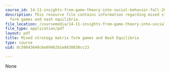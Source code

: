```yaml
---
course_id: 14-11-insights-from-game-theory-into-social-behavior-fall-2013
description: This resource file contains information regarding mixed strategy matrix
  form games and nash equilibria.
file_location: /coursemedia/14-11-insights-from-game-theory-into-social-behavior-fall-2013/8c59643640c6e69462b1e8438830cc23_MIT14_11F13_Mixed_strategy.pdf
file_type: application/pdf
layout: pdf
title: Mixed strategy matrix form games and Nash Equilibria
type: course
uid: 8c59643640c6e69462b1e8438830cc23

---
```

None